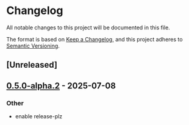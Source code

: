 # Changelog

All notable changes to this project will be documented in this file.

The format is based on [Keep a Changelog](https://keepachangelog.com/en/1.0.0/),
and this project adheres to [Semantic Versioning](https://semver.org/spec/v2.0.0.html).

## [Unreleased]

## [0.5.0-alpha.2](https://github.com/Ekleog/indexed-db/compare/v0.5.0-alpha.1...v0.5.0-alpha.2) - 2025-07-08

### Other

- enable release-plz
